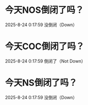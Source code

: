 # 今天NOS倒闭了吗？

2025-8-24 0:17:59 没倒闭（Down）

# 今天COC倒闭了吗？

2025-8-24 0:17:59 倒闭了（Not Down）

# 今天NS倒闭了吗？

2025-8-24 0:17:59 没倒闭（Down）

